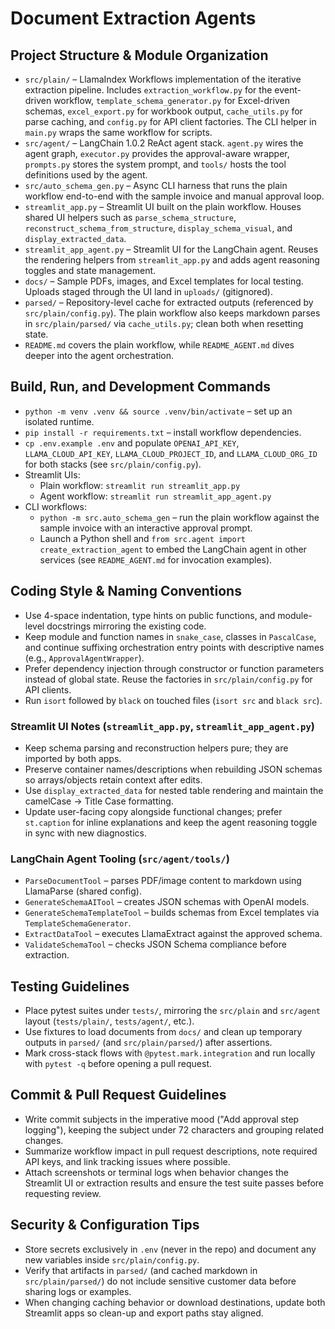 # Document Extraction Agents

## Project Structure & Module Organization
- `src/plain/` – LlamaIndex Workflows implementation of the iterative extraction pipeline. Includes `extraction_workflow.py` for the event-driven workflow, `template_schema_generator.py` for Excel-driven schemas, `excel_export.py` for workbook output, `cache_utils.py` for parse caching, and `config.py` for API client factories. The CLI helper in `main.py` wraps the same workflow for scripts.
- `src/agent/` – LangChain 1.0.2 ReAct agent stack. `agent.py` wires the agent graph, `executor.py` provides the approval-aware wrapper, `prompts.py` stores the system prompt, and `tools/` hosts the tool definitions used by the agent.
- `src/auto_schema_gen.py` – Async CLI harness that runs the plain workflow end-to-end with the sample invoice and manual approval loop.
- `streamlit_app.py` – Streamlit UI built on the plain workflow. Houses shared UI helpers such as `parse_schema_structure`, `reconstruct_schema_from_structure`, `display_schema_visual`, and `display_extracted_data`.
- `streamlit_app_agent.py` – Streamlit UI for the LangChain agent. Reuses the rendering helpers from `streamlit_app.py` and adds agent reasoning toggles and state management.
- `docs/` – Sample PDFs, images, and Excel templates for local testing. Uploads staged through the UI land in `uploads/` (gitignored).
- `parsed/` – Repository-level cache for extracted outputs (referenced by `src/plain/config.py`). The plain workflow also keeps markdown parses in `src/plain/parsed/` via `cache_utils.py`; clean both when resetting state.
- `README.md` covers the plain workflow, while `README_AGENT.md` dives deeper into the agent orchestration.

## Build, Run, and Development Commands
- `python -m venv .venv && source .venv/bin/activate` – set up an isolated runtime.
- `pip install -r requirements.txt` – install workflow dependencies.
- `cp .env.example .env` and populate `OPENAI_API_KEY`, `LLAMA_CLOUD_API_KEY`, `LLAMA_CLOUD_PROJECT_ID`, and `LLAMA_CLOUD_ORG_ID` for both stacks (see `src/plain/config.py`).
- Streamlit UIs:
  - Plain workflow: `streamlit run streamlit_app.py`
  - Agent workflow: `streamlit run streamlit_app_agent.py`
- CLI workflows:
  - `python -m src.auto_schema_gen` – run the plain workflow against the sample invoice with an interactive approval prompt.
  - Launch a Python shell and `from src.agent import create_extraction_agent` to embed the LangChain agent in other services (see `README_AGENT.md` for invocation examples).

## Coding Style & Naming Conventions
- Use 4-space indentation, type hints on public functions, and module-level docstrings mirroring the existing code.
- Keep module and function names in `snake_case`, classes in `PascalCase`, and continue suffixing orchestration entry points with descriptive names (e.g., `ApprovalAgentWrapper`).
- Prefer dependency injection through constructor or function parameters instead of global state. Reuse the factories in `src/plain/config.py` for API clients.
- Run `isort` followed by `black` on touched files (`isort src` and `black src`).

### Streamlit UI Notes (`streamlit_app.py`, `streamlit_app_agent.py`)
- Keep schema parsing and reconstruction helpers pure; they are imported by both apps.
- Preserve container names/descriptions when rebuilding JSON schemas so arrays/objects retain context after edits.
- Use `display_extracted_data` for nested table rendering and maintain the camelCase → Title Case formatting.
- Update user-facing copy alongside functional changes; prefer `st.caption` for inline explanations and keep the agent reasoning toggle in sync with new diagnostics.

### LangChain Agent Tooling (`src/agent/tools/`)
- `ParseDocumentTool` – parses PDF/image content to markdown using LlamaParse (shared config).
- `GenerateSchemaAITool` – creates JSON schemas with OpenAI models.
- `GenerateSchemaTemplateTool` – builds schemas from Excel templates via `TemplateSchemaGenerator`.
- `ExtractDataTool` – executes LlamaExtract against the approved schema.
- `ValidateSchemaTool` – checks JSON Schema compliance before extraction.

## Testing Guidelines
- Place pytest suites under `tests/`, mirroring the `src/plain` and `src/agent` layout (`tests/plain/`, `tests/agent/`, etc.).
- Use fixtures to load documents from `docs/` and clean up temporary outputs in `parsed/` (and `src/plain/parsed/`) after assertions.
- Mark cross-stack flows with `@pytest.mark.integration` and run locally with `pytest -q` before opening a pull request.

## Commit & Pull Request Guidelines
- Write commit subjects in the imperative mood ("Add approval step logging"), keeping the subject under 72 characters and grouping related changes.
- Summarize workflow impact in pull request descriptions, note required API keys, and link tracking issues where possible.
- Attach screenshots or terminal logs when behavior changes the Streamlit UI or extraction results and ensure the test suite passes before requesting review.

## Security & Configuration Tips
- Store secrets exclusively in `.env` (never in the repo) and document any new variables inside `src/plain/config.py`.
- Verify that artifacts in `parsed/` (and cached markdown in `src/plain/parsed/`) do not include sensitive customer data before sharing logs or examples.
- When changing caching behavior or download destinations, update both Streamlit apps so clean-up and export paths stay aligned.
